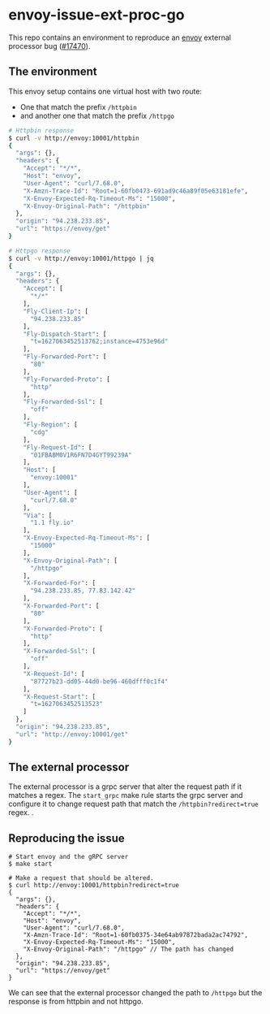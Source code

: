 # envoy-issue-ext-proc-go
 
This repo contains an environment to reproduce an [envoy](https://envoyproxy.io) external processor bug ([#17470](https://github.com/envoyproxy/envoy/issues/17470)).

## The environment
This envoy setup contains one virtual host with two route:
- One that match the prefix `/httpbin`
- and another one that match the prefix `/httpgo`

```bash
# Httpbin response
$ curl -v http://envoy:10001/httpbin
{
  "args": {}, 
  "headers": {
    "Accept": "*/*", 
    "Host": "envoy", 
    "User-Agent": "curl/7.68.0", 
    "X-Amzn-Trace-Id": "Root=1-60fb0473-691ad9c46a89f05e63181efe", 
    "X-Envoy-Expected-Rq-Timeout-Ms": "15000", 
    "X-Envoy-Original-Path": "/httpbin"
  }, 
  "origin": "94.238.233.85", 
  "url": "https://envoy/get"
}

# Httpgo response
$ curl -v http://envoy:10001/httpgo | jq
{
  "args": {},
  "headers": {
    "Accept": [
      "*/*"
    ],
    "Fly-Client-Ip": [
      "94.238.233.85"
    ],
    "Fly-Dispatch-Start": [
      "t=1627063452513762;instance=4753e96d"
    ],
    "Fly-Forwarded-Port": [
      "80"
    ],
    "Fly-Forwarded-Proto": [
      "http"
    ],
    "Fly-Forwarded-Ssl": [
      "off"
    ],
    "Fly-Region": [
      "cdg"
    ],
    "Fly-Request-Id": [
      "01FBA8M0V1R6FN7D4GYT99239A"
    ],
    "Host": [
      "envoy:10001"
    ],
    "User-Agent": [
      "curl/7.68.0"
    ],
    "Via": [
      "1.1 fly.io"
    ],
    "X-Envoy-Expected-Rq-Timeout-Ms": [
      "15000"
    ],
    "X-Envoy-Original-Path": [
      "/httpgo"
    ],
    "X-Forwarded-For": [
      "94.238.233.85, 77.83.142.42"
    ],
    "X-Forwarded-Port": [
      "80"
    ],
    "X-Forwarded-Proto": [
      "http"
    ],
    "X-Forwarded-Ssl": [
      "off"
    ],
    "X-Request-Id": [
      "87727b23-dd05-44d0-be96-460dfff0c1f4"
    ],
    "X-Request-Start": [
      "t=1627063452513523"
    ]
  },
  "origin": "94.238.233.85",
  "url": "http://envoy:10001/get"
}
```

## The external processor

The external processor is a grpc server that alter the request path if it matches a regex. The `start_grpc` make rule
starts the grpc server and configure it to change request path that match the `/httpbin?redirect=true` regex.
.
## Reproducing the issue

```
# Start envoy and the gRPC server
$ make start

# Make a request that should be altered.
$ curl http://envoy:10001/httpbin?redirect=true
{
  "args": {}, 
  "headers": {
    "Accept": "*/*", 
    "Host": "envoy", 
    "User-Agent": "curl/7.68.0", 
    "X-Amzn-Trace-Id": "Root=1-60fb0375-34e64ab97872bada2ac74792", 
    "X-Envoy-Expected-Rq-Timeout-Ms": "15000", 
    "X-Envoy-Original-Path": "/httpgo" // The path has changed
  }, 
  "origin": "94.238.233.85", 
  "url": "https://envoy/get"
}
```
We can see that the external processor changed the path to `/httpgo` but the response is from httpbin and not httpgo.
